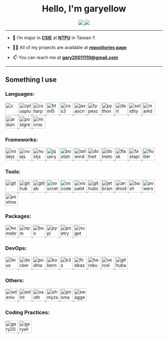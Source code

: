 <h1 align="center">Hello, I'm garyellow</h1>

<p align="center">
    <a href="https://github.com/garyellow/" rel="noreferrer noopener">
        <img src="../data/github-metrics.svg" />
        <img src="../data/github-snake.svg" />
    </a>
</p>

---

- 🌱 I’m major in [**CSIE**](http://www.csie.ntpu.edu.tw/) at [**NTPU**](https://www.ntpu.edu.tw) in Taiwan !!

- 👨‍💻 All of my projects are available at [**repositories page**](https://github.com/garyellow?tab=repositories)

- 📫 You can reach me at **gary20011110@gmail.com**

---

## Something I use
### Languages:
<p align="left">
    <a href="https://www.iso.org/standard/74528.html" target="_blank" rel="noreferrer noopener">
        <img src="https://cdn.jsdelivr.net/gh/devicons/devicon@latest/icons/c/c-original.svg" alt="c" width="40" height="40" />
    </a> 
    <a href="https://isocpp.org/" target="_blank" rel="noreferrer noopener">
        <img src="https://cdn.jsdelivr.net/gh/devicons/devicon@latest/icons/cplusplus/cplusplus-original.svg" alt="cplusplus" width="40" height="40" />
    </a>
    <a href="https://learn.microsoft.com/dotnet/csharp/" target="_blank" rel="noreferrer noopener">
        <img src="https://cdn.jsdelivr.net/gh/devicons/devicon@latest/icons/csharp/csharp-original.svg" alt="csharp" width="40" height="40" />
    </a>
    <a href="https://html.spec.whatwg.org/" target="_blank" rel="noreferrer noopener">
        <img src="https://cdn.jsdelivr.net/gh/devicons/devicon@latest/icons/html5/html5-original.svg" alt="html5" width="40" height="40" />
    </a>
    <a href="https://www.w3.org/TR/CSS/#css" target="_blank" rel="noreferrer noopener">
        <img src="https://cdn.jsdelivr.net/gh/devicons/devicon@latest/icons/css3/css3-original.svg" alt="css3" width="40" height="40" />
    </a>
    <a href="https://www.ecma-international.org/publications-and-standards/standards/ecma-262/" target="_blank" rel="noreferrer noopener">
        <img src="https://cdn.jsdelivr.net/gh/devicons/devicon@latest/icons/javascript/javascript-original.svg" alt="javascript" width="40" height="40" />
    </a>
    <a href="https://www.typescriptlang.org/" target="_blank" rel="noreferrer noopener">
        <img src="https://cdn.jsdelivr.net/gh/devicons/devicon@latest/icons/typescript/typescript-original.svg" alt="typescript" width="40" height="40" />
    </a>
    <a href="https://www.python.org" target="_blank" rel="noreferrer noopener">
        <img src="https://cdn.jsdelivr.net/gh/devicons/devicon@latest/icons/python/python-original.svg" alt="python" width="40" height="40" />
    </a>
    <a href="https://dart.dev/" target="_blank" rel="noreferrer noopener">
        <img src="https://cdn.jsdelivr.net/gh/devicons/devicon@latest/icons/dart/dart-original.svg" alt="dart" width="40" height="40" />
    </a>
    <a href="https://soliditylang.org/" target="_blank" rel="noreferrer noopener">
        <img src="https://cdn.jsdelivr.net/gh/devicons/devicon@latest/icons/solidity/solidity-original.svg" alt="solidity" width="40" height="40" />
    </a>
    <a href="https://daringfireball.net/projects/markdown/" target="_blank" rel="noreferrer noopener">
        <img src="https://cdn.jsdelivr.net/gh/devicons/devicon@latest/icons/markdown/markdown-original.svg" alt="markdown" width="40" height="40" />
    </a>
    <a href="https://www.arduino.cc/" target="_blank" rel="noreferrer noopener">
        <img src="https://cdn.jsdelivr.net/gh/devicons/devicon@latest/icons/arduino/arduino-original.svg" alt="arduino" width="40" height="40" />
    </a>
    <a href="https://www.postgresql.org/" target="_blank" rel="noreferrer noopener">
        <img src="https://cdn.jsdelivr.net/gh/devicons/devicon@latest/icons/postgresql/postgresql-original.svg" alt="postgresql" width="40" height="40" />
    </a>
    <a href="https://www.microsoft.com/sql-server" target="_blank" rel="noreferrer noopener">
        <img src="https://cdn.jsdelivr.net/gh/devicons/devicon@latest/icons/microsoftsqlserver/microsoftsqlserver-original.svg" alt="microsoftsqlserver" width="40" height="40" />
    </a>
</p>

### Frameworks:
<p align="left">
    <a href="https://nodejs.org/" target="_blank" rel="noreferrer noopener">
        <img src="https://cdn.jsdelivr.net/gh/devicons/devicon@latest/icons/nodejs/nodejs-original.svg" alt="nodejs" width="40" height="40" />
    </a>
    <a href="https://vuejs.org/" target="_blank" rel="noreferrer noopener">
        <img src="https://cdn.jsdelivr.net/gh/devicons/devicon@latest/icons/vuejs/vuejs-original.svg" alt="vuejs" width="40" height="40" />
    </a>
    <a href="https://nuxtjs.org/" target="_blank" rel="noreferrer noopener">
        <img src="https://cdn.jsdelivr.net/gh/devicons/devicon@latest/icons/nuxtjs/nuxtjs-original.svg" alt="nuxtjs" width="40" height="40" />
    </a>
    <a href="https://jquery.com/" target="_blank" rel="noreferrer noopener">
        <img src="https://cdn.jsdelivr.net/gh/devicons/devicon@latest/icons/jquery/jquery-original.svg" alt="jquery" width="40" height="40" />
    </a>
    <a href="https://getbootstrap.com/" target="_blank" rel="noreferrer noopener">
        <img src="https://cdn.jsdelivr.net/gh/devicons/devicon@latest/icons/bootstrap/bootstrap-original.svg" alt="bootstrap" width="40" height="40" />
    </a>
    <a href="https://tailwindcss.com/" target="_blank" rel="noreferrer noopener">
        <img src="https://cdn.jsdelivr.net/gh/devicons/devicon@latest/icons/tailwindcss/tailwindcss-original.svg" alt="tailwindcss" width="40" height="40" />
    </a>
    <a href="https://learn.microsoft.com/dotnet/" target="_blank" rel="noreferrer noopener">
        <img src="https://cdn.jsdelivr.net/gh/devicons/devicon@latest/icons/dot-net/dot-net-original.svg" alt="dotnet" width="40" height="40" />
    </a>
    <a href="https://learn.microsoft.com/aspnet/core/" target="_blank" rel="noreferrer noopener">
        <img src="https://cdn.jsdelivr.net/gh/devicons/devicon@latest/icons/dotnetcore/dotnetcore-original.svg" alt="dotnetcore" width="40" height="40" />
    </a>
    <a href="https://flask.palletsprojects.com/en/3.0.x/" target="_blank" rel="noreferrer noopener">
        <img src="https://cdn.jsdelivr.net/gh/devicons/devicon@latest/icons/flask/flask-original.svg" alt="flask" width="40" height="40" />
    </a>
    <a href="https://fastapi.tiangolo.com/" target="_blank" rel="noreferrer noopener">
        <img src="https://cdn.jsdelivr.net/gh/devicons/devicon@latest/icons/fastapi/fastapi-original.svg" alt="fastapi" width="40" height="40" />
    </a>
    <a href="https://flutter.dev/" target="_blank" rel="noreferrer noopener">
        <img src="https://cdn.jsdelivr.net/gh/devicons/devicon@latest/icons/flutter/flutter-original.svg" alt="flutter" width="40" height="40" />
    </a>
</p>

### Tools:
<p align="left">
    <a href="https://git-scm.com/" target="_blank" rel="noreferrer noopener">
        <img src="https://cdn.jsdelivr.net/gh/devicons/devicon@latest/icons/git/git-original.svg" alt="git" width="40" height="40" />
    </a>
    <a href="https://github.com/" target="_blank" rel="noreferrer noopener">
        <img src="https://cdn.jsdelivr.net/gh/devicons/devicon@latest/icons/github/github-original.svg" alt="github" width="40" height="40" />
    </a>
    <a href="https://about.gitlab.com/" target="_blank" rel="noreferrer noopener">
        <img src="https://cdn.jsdelivr.net/gh/devicons/devicon@latest/icons/gitlab/gitlab-original.svg" alt="gitlab" width="40" height="40" />
    </a>
    <a href="https://www.sourcetreeapp.com/" target="_blank" rel="noreferrer noopener">
        <img src="https://cdn.jsdelivr.net/gh/devicons/devicon@latest/icons/sourcetree/sourcetree-original.svg" alt="sourcetree" width="40" height="40" />
    </a>
    <a href="https://code.visualstudio.com/" target="_blank" rel="noreferrer noopener">
        <img src="https://cdn.jsdelivr.net/gh/devicons/devicon@latest/icons/vscode/vscode-original.svg" alt="vscode" width="40" height="40" />
    </a>
    <a href="https://visualstudio.microsoft.com/" target="_blank" rel="noreferrer noopener">
        <img src="https://cdn.jsdelivr.net/gh/devicons/devicon@latest/icons/visualstudio/visualstudio-original.svg" alt="visualstudio" width="40" height="40" />
    </a>
    <a href="https://github.com/features/codespaces" target="_blank" rel="noreferrer noopener">
        <img src="https://cdn.jsdelivr.net/gh/devicons/devicon@latest/icons/githubcodespaces/githubcodespaces-original.svg" alt="githubcodespaces" width="40" height="40" />
    </a>
    <a href="https://www.jetbrains.com/" target="_blank" rel="noreferrer noopener">
        <img src="https://cdn.jsdelivr.net/gh/devicons/devicon@latest/icons/jetbrains/jetbrains-original.svg" alt="jetbrains" width="40" height="40" />
    </a>
    <a href="https://developer.android.com/studio/" target="_blank" rel="noreferrer noopener">
        <img src="https://cdn.jsdelivr.net/gh/devicons/devicon@latest/icons/androidstudio/androidstudio-original.svg" alt="androidstudio" width="40" height="40" />
    </a>
    <a href="https://git.savannah.gnu.org/cgit/bash.git/" target="_blank" rel="noreferrer noopener">
        <img src="https://cdn.jsdelivr.net/gh/devicons/devicon@latest/icons/bash/bash-original.svg" alt="bash" width="40" height="40" />
    </a>
    <a href="https://learn.microsoft.com/powershell/" target="_blank" rel="noreferrer noopener">
        <img src="https://cdn.jsdelivr.net/gh/devicons/devicon@latest/icons/powershell/powershell-original.svg" alt="powershell" width="40" height="40" />
    </a>
    <a href="https://www.postman.com/" target="_blank" rel="noreferrer noopener">
        <img src="https://cdn.jsdelivr.net/gh/devicons/devicon@latest/icons/postman/postman-original.svg" alt="postman" width="40" height="40" />
    </a>
    
</p>

### Packages:
<p align="left">
    <a href="https://brew.sh/" target="_blank" rel="noreferrer noopener">
        <img src="https://cdn.jsdelivr.net/gh/devicons/devicon@latest/icons/homebrew/homebrew-original.svg" alt="homebrew" width="40" height="40" />
    </a>
    <a href="https://www.npmjs.com/" target="_blank" rel="noreferrer noopener">
        <img src="https://cdn.jsdelivr.net/gh/devicons/devicon@latest/icons/npm/npm-original-wordmark.svg" alt="npm" width="40" height="40" />
    </a>
    <a href="https://bun.sh/" target="_blank" rel="noreferrer noopener">
        <img src="https://cdn.jsdelivr.net/gh/devicons/devicon@latest/icons/bun/bun-original.svg" alt="bun" width="40" height="40" />
    </a>
    <a href="https://pypi.org/" target="_blank" rel="noreferrer noopener">
        <img src="https://cdn.jsdelivr.net/gh/devicons/devicon@latest/icons/pypi/pypi-original.svg" alt="pypi" width="40" height="40" />
    </a>
    <a href="https://python-poetry.org/" target="_blank" rel="noreferrer noopener">
        <img src="https://cdn.jsdelivr.net/gh/devicons/devicon@latest/icons/poetry/poetry-original.svg" alt="poetry" width="40" height="40" />
    </a>
    <a href="https://www.nuget.org/" target="_blank" rel="noreferrer noopener">
        <img src="https://cdn.jsdelivr.net/gh/devicons/devicon@latest/icons/nuget/nuget-original.svg" alt="nuget" width="40" height="40" />
    </a>
</p>

### DevOps:
<p align="left">
    <a href="https://www.kernel.org/" target="_blank" rel="noreferrer noopener">
        <img src="https://cdn.jsdelivr.net/gh/devicons/devicon@latest/icons/linux/linux-original.svg" alt="linux" width="40" height="40" />
    </a>
    <a href="https://www.docker.com/" target="_blank" rel="noreferrer noopener">
        <img src="https://cdn.jsdelivr.net/gh/devicons/devicon@latest/icons/docker/docker-original.svg" alt="docker" width="40" height="40" />
    </a>
    <a href="https://podman.io/" target="_blank" rel="noreferrer noopener">
        <img src="https://cdn.jsdelivr.net/gh/devicons/devicon@latest/icons/podman/podman-original.svg" alt="podman" width="40" height="40" />
    </a>
    <a href="https://kubernetes.io/" target="_blank" rel="noreferrer noopener">
        <img src="https://cdn.jsdelivr.net/gh/devicons/devicon@latest/icons/kubernetes/kubernetes-original.svg" alt="kubernetes" width="40" height="40" />
    </a>
    <a href="https://k3s.io/" target="_blank" rel="noreferrer noopener">
        <img src="https://cdn.jsdelivr.net/gh/devicons/devicon@latest/icons/k3s/k3s-original.svg" alt="k3s" width="40" height="40" />
    </a>
    <a href="https://firebase.google.com/" target="_blank" rel="noreferrer noopener">
        <img src="https://cdn.jsdelivr.net/gh/devicons/devicon@latest/icons/firebase/firebase-original.svg" alt="firebase" width="40" height="40" />
    </a>
    <a href="https://dashboard.heroku.com/" target="_blank" rel="noreferrer noopener">
        <img src="https://cdn.jsdelivr.net/gh/devicons/devicon@latest/icons/heroku/heroku-original.svg" alt="heroku" width="40" height="40" />
    </a>
    <a href="https://vercel.com/" target="_blank" rel="noreferrer noopener">
        <img src="https://cdn.jsdelivr.net/gh/devicons/devicon@latest/icons/vercel/vercel-original.svg" alt="vercel" width="40" height="40" />
    </a>
    <a href="https://github.com/features/actions" target="_blank" rel="noreferrer noopener">
        <img src="https://cdn.jsdelivr.net/gh/devicons/devicon@latest/icons/githubactions/githubactions-original.svg" alt="githubactions" width="40" height="40" />
    </a>
</p>

### Others:
<p align="left">
    <a href="https://www.selenium.dev/" target="_blank" rel="noreferrer noopener">
        <img src="https://cdn.jsdelivr.net/gh/devicons/devicon@latest/icons/selenium/selenium-original.svg" alt="selenium" width="40" height="40" />
    </a>
    <a href="https://eslint.org/" target="_blank" rel="noreferrer noopener">
        <img src="https://cdn.jsdelivr.net/gh/devicons/devicon@latest/icons/eslint/eslint-original.svg" alt="eslint" width="40" height="40" />
    </a>
    <a href="https://oauth.net/2/" target="_blank" rel="noreferrer noopener">
        <img src="https://cdn.jsdelivr.net/gh/devicons/devicon@latest/icons/oauth/oauth-original.svg" alt="oauth" width="40" height="40" />
    </a>
    <a href="https://ohmyz.sh/" target="_blank" rel="noreferrer noopener">
        <img src="https://cdn.jsdelivr.net/gh/devicons/devicon@latest/icons/ohmyzsh/ohmyzsh-original.svg" alt="ohmyzsh" width="40" height="40" />
    </a>
    <a href="https://www.prisma.io/" target="_blank" rel="noreferrer noopener">
        <img src="https://cdn.jsdelivr.net/gh/devicons/devicon@latest/icons/prisma/prisma-original.svg" alt="prisma" width="40" height="40" />
    </a>
    <a href="https://swagger.io/" target="_blank" rel="noreferrer noopener">
        <img src="https://cdn.jsdelivr.net/gh/devicons/devicon@latest/icons/swagger/swagger-original.svg" alt="swagger" width="40" height="40" />
    </a>
</p>


### Coding Practices:
<p align="left">
    <a href="https://www.leetcode.com/gary20011110" target="_blank" rel="noreferrer noopener">
        <img src="https://upload.wikimedia.org/wikipedia/commons/a/ab/LeetCode_logo_white_no_text.svg" alt="gary20011110" height="40" width="40" />
    </a>
    <a href="https://auth.geeksforgeeks.org/user/garyellow" target="_blank" rel="noreferrer noopener">
        <img src="https://upload.wikimedia.org/wikipedia/commons/4/43/GeeksforGeeks.svg" alt="garyellow" height="40" width="40" />
    </a>
</p>
